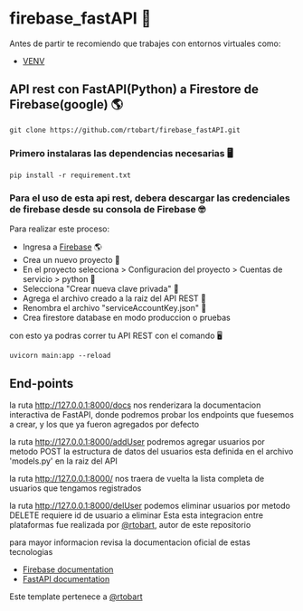 # firebase_fastAPI 🚀
Antes de partir te recomiendo que trabajes con entornos virtuales como:
- [VENV](https://docs.python.org/3/library/venv.html)
## API rest con FastAPI(Python) a Firestore de Firebase(google) 🌎
```
git clone https://github.com/rtobart/firebase_fastAPI.git
```

### Primero instalaras las dependencias necesarias 🖥
```
pip install -r requirement.txt
```

### Para el uso de esta api rest, debera descargar las credenciales de firebase desde su consola de Firebase 🤓
Para realizar este proceso:
- Ingresa a [Firebase](https://console.firebase.google.com/) 🌎
- Crea un nuevo proyecto 🚀
- En el proyecto selecciona > Configuracion del proyecto > Cuentas de servicio > python 🐍
- Selecciona "Crear nueva clave privada" 🔑
- Agrega el archivo creado a la raiz del API REST 📩
- Renombra el archivo "serviceAccountKey.json" 📄
- Crea firestore database en modo produccion o pruebas

con esto ya podras correr tu API REST con el comando 🖥
```
uvicorn main:app --reload 
```
## End-points

la ruta http://127.0.0.1:8000/docs nos renderizara la documentacion interactiva de FastAPI, donde podremos probar los       endpoints que fuesemos a crear, y los que ya fueron agregados por defecto

la ruta http://127.0.0.1:8000/addUser podremos agregar usuarios por metodo POST 
  la estructura de datos del usuarios esta definida en el archivo 'models.py' en la raiz del API

la ruta http://127.0.0.1:8000/ nos traera de vuelta la lista completa de usuarios que tengamos registrados 

la ruta http://127.0.0.1:8000/delUser podemos eliminar usuarios por metodo DELETE
  requiere id de usuario a eliminar
Esta esta integracion entre plataformas fue realizada por [@rtobart](https://github.com/rtobart), autor de este repositorio

para mayor informacion revisa la documentacion oficial de estas tecnologias 
- [Firebase documentation](https://firebase.google.com/docs?authuser=0&hl=es)
- [FastAPI documentation](https://fastapi.tiangolo.com/tutorial/)

Este template pertenece a [@rtobart](https://github.com/rtobart)
